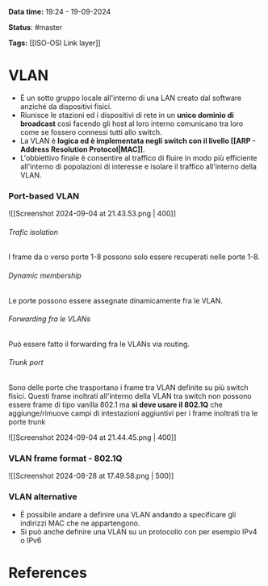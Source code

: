 **Data time:** 19:24 - 19-09-2024

**Status**: #master

**Tags:** [[ISO-OSI Link layer]]

# VLAN

- È un sotto gruppo locale all'interno di una LAN creato dal software anziché da dispositivi fisici.
- Riunisce le stazioni ed i dispositivi di rete in un **unico dominio di broadcast** così facendo gli host al loro interno comunicano tra loro come se fossero connessi tutti allo switch.
- La VLAN è **logica ed è implementata negli switch con il livello [[ARP - Address Resolution Protocol|MAC]]**.
- L'obbiettivo finale è consentire al traffico di fluire in modo più efficiente all'interno di popolazioni di interesse e isolare il traffico all'interno della VLAN.
### Port-based VLAN

![[Screenshot 2024-09-04 at 21.43.53.png | 400]]
###### Trafic isolation
I frame da o verso porte 1-8 possono solo essere recuperati nelle porte 1-8.
###### Dynamic membership
Le porte possono essere assegnate dinamicamente fra le VLAN.
###### Forwarding fra le VLANs
Può essere fatto il forwarding fra le VLANs via routing.
###### Trunk port
Sono delle porte che trasportano i frame tra VLAN definite su più switch fisici. Questi frame inoltrati all'interno della VLAN tra switch non possono essere frame di tipo vanilla 802.1 ma **si deve usare il 802.1Q** che aggiunge/rimuove campi di intestazioni aggiuntivi per i frame inoltrati tra le porte trunk

![[Screenshot 2024-09-04 at 21.44.45.png | 400]]
### VLAN frame format - 802.1Q

![[Screenshot 2024-08-28 at 17.49.58.png | 500]]

### VLAN alternative
- È possibile andare a definire una VLAN andando a specificare gli indirizzi MAC che ne appartengono.
- Si può anche definire una VLAN su un protocollo con per esempio IPv4 o IPv6

# References